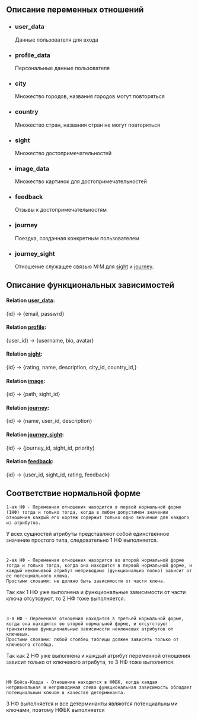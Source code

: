 ## Описание переменных отношений
* ### user_data
  Данные пользователя для входа

* ### profile_data
  Персональные данные пользователя

* ### city
  Множество городов, названия городов могут повторяться

* ### country
  Множество стран, названия стран не могут повторяться

* ### sight
  Множество достопримечательностей

* ### image_data
  Множество картинок для достопримечательностей

* ### feedback
  Отзывы к достопримечательностям
  
* ### journey 
  Поездка, созданная конкретным пользователем

* ### journey_sight
  Отношение служащее связью M:M для [sight](#sight) и [journey](#journey).

## Описание функциональных зависимостей
#### Relation [user_data](#user_data):
{id} -> {email, passwrd}

#### Relation [profile](#profile_data):
{user_id} -> {username, bio, avatar}

#### Relation [sight](#sight):
{id} -> {rating, name, description, city_id, country_id,}

#### Relation [image](#image_data):
{id} -> {path, sight_id}

#### Relation [journey](#journey):
{id} -> {name, user_id, description}

#### Relation [journey_sight](#journey_sight):
{id} -> {journey_id, sight_id, priority}

#### Relation [feedback](#feedback):
{id} -> {user_id, sight_id, rating, feedback}


## Соответствие нормальной форме
```
1-ая НФ - Переменная отношения находится в первой нормальной форме (1НФ) тогда и только тогда, когда в любом допустимом значении отношения каждый его кортеж содержит только одно значение для каждого из атрибутов.
```

У всех сущностей атрибуты представляют собой единственное значение простого типа, следовательно 1 НФ выполняется.
#
```
2-ая НФ - Переменная отношения находится во второй нормальной форме тогда и только тогда, когда она находится в первой нормальной форме, и каждый неключевой атрибут неприводимо (функционально полно) зависит от ее потенциального ключа.
Простыми словами: не должно быть зависимости от части ключа.
```

Так как 1 НФ уже выполнена и функциональные зависимости от части ключа отсутсвуют, то 2 НФ тоже выполняется.
#
```
3-я НФ - Переменная отношения находится в третьей нормальной форме, когда она находится во второй нормальной форме, и отсутствуют транзитивные функциональные зависимости неключевых атрибутов от ключевых.
Простыми словами: любой столбец таблицы должен зависеть только от ключевого столбца. 
```
Так как 2 НФ уже выполнена и каждый атрибут переменной отношения зависит только от ключевого атрибута, то 3 НФ тоже выполнятся.
#
```
НФ Бойса-Кодда - Отношение находится в НФБК, когда каждая нетривиальная и неприводимая слева функциональная зависимость обладает потенциальным ключом в качестве детерминанта.
```
3 НФ выполняется и все детерминанты являются потенциальными ключами, поэтому НФБК выполняется
